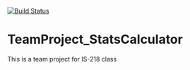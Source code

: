 [![Build Status](https://travis-ci.com/mkm99/TeamProject_StatsCalculator.svg?branch=master)](https://travis-ci.com/mkm99/TeamProject_StatsCalculator)

# TeamProject_StatsCalculator
This is a team project for IS-218 class 
